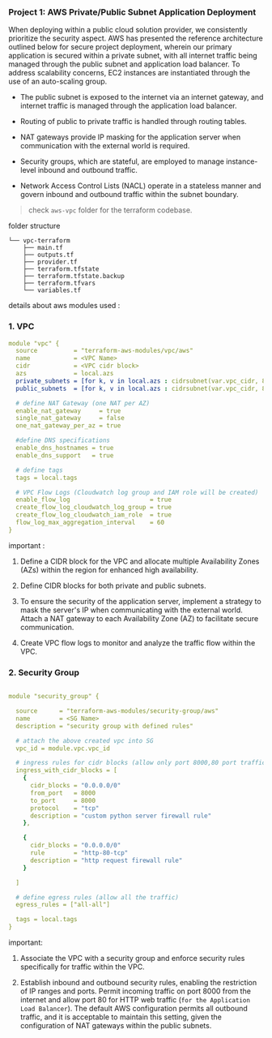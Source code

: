 ### Project 1: AWS Private/Public Subnet Application Deployment
When deploying within a public cloud solution provider, we consistently prioritize the security aspect. AWS has presented the reference architecture outlined below for secure project deployment, wherein our primary application is secured within a private subnet, with all internet traffic being managed through the public subnet and application load balancer. To address scalability concerns, EC2 instances are instantiated through the use of an auto-scaling group.

- The public subnet is exposed to the internet via an internet gateway, and internet traffic is managed through the application load balancer.

- Routing of public to private traffic is handled through routing tables.

- NAT gateways provide IP masking for the application server when communication with the external world is required.

- Security groups, which are stateful, are employed to manage instance-level inbound and outbound traffic.

- Network Access Control Lists (NACL) operate in a stateless manner and govern inbound and outbound traffic within the subnet boundary.

> check ```aws-vpc``` folder for the terraform codebase. 

folder structure 
```
└── vpc-terraform
    ├── main.tf
    ├── outputs.tf
    ├── provider.tf
    ├── terraform.tfstate
    ├── terraform.tfstate.backup
    ├── terraform.tfvars
    └── variables.tf
```

details about aws modules used :

### 1. VPC 

```yaml
module "vpc" {
  source          = "terraform-aws-modules/vpc/aws"
  name            = <VPC Name>
  cidr            = <VPC cidr block>
  azs             = local.azs
  private_subnets = [for k, v in local.azs : cidrsubnet(var.vpc_cidr, 8, k)]     #private subnet (secure application)
  public_subnets  = [for k, v in local.azs : cidrsubnet(var.vpc_cidr, 8, k + 4)] # public subnet (intenet facing)

  # define NAT Gateway (one NAT per AZ)
  enable_nat_gateway     = true
  single_nat_gateway     = false
  one_nat_gateway_per_az = true

  #define DNS specifications
  enable_dns_hostnames = true
  enable_dns_support   = true

  # define tags
  tags = local.tags

  # VPC Flow Logs (Cloudwatch log group and IAM role will be created)
  enable_flow_log                      = true
  create_flow_log_cloudwatch_log_group = true
  create_flow_log_cloudwatch_iam_role  = true
  flow_log_max_aggregation_interval    = 60
}
```

important :

1. Define a CIDR block for the VPC and allocate multiple Availability Zones (AZs) within the region for enhanced high availability.

2. Define CIDR blocks for both private and public subnets.

3. To ensure the security of the application server, implement a strategy to mask the server's IP when communicating with the external world. Attach a NAT gateway to each Availability Zone (AZ) to facilitate secure communication.

4. Create VPC flow logs to monitor and analyze the traffic flow within the VPC.


### 2. Security Group

```yaml

module "security_group" {

  source      = "terraform-aws-modules/security-group/aws"
  name        = <SG Name>
  description = "security group with defined rules"

  # attach the above created vpc into SG
  vpc_id = module.vpc.vpc_id

  # ingress rules for cidr blocks (allow only port 8000,80 port traffic)
  ingress_with_cidr_blocks = [
    {
      cidr_blocks = "0.0.0.0/0"
      from_port   = 8000
      to_port     = 8000
      protocol    = "tcp"
      description = "custom python server firewall rule"
    },

    {
      cidr_blocks = "0.0.0.0/0"
      rule        = "http-80-tcp"
      description = "http request firewall rule"
    }

  ]

  # define egress rules (allow all the traffic)
  egress_rules = ["all-all"]

  tags = local.tags
}
```

important:

1. Associate the VPC with a security group and enforce security rules specifically for traffic within the VPC.

2. Establish inbound and outbound security rules, enabling the restriction of IP ranges and ports. Permit incoming traffic on port 8000 from the internet and allow port 80 for HTTP web traffic (```for the Application Load Balancer```). The default AWS configuration permits all outbound traffic, and it is acceptable to maintain this setting, given the configuration of NAT gateways within the public subnets.

